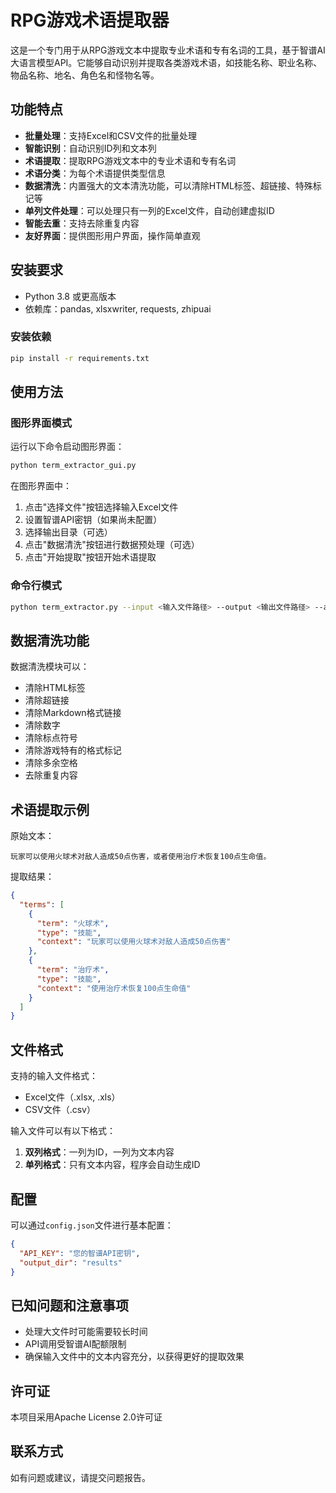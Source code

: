 # RPG游戏术语提取器

这是一个专门用于从RPG游戏文本中提取专业术语和专有名词的工具，基于智谱AI大语言模型API。它能够自动识别并提取各类游戏术语，如技能名称、职业名称、物品名称、地名、角色名和怪物名等。

## 功能特点

- **批量处理**：支持Excel和CSV文件的批量处理
- **智能识别**：自动识别ID列和文本列
- **术语提取**：提取RPG游戏文本中的专业术语和专有名词
- **术语分类**：为每个术语提供类型信息
- **数据清洗**：内置强大的文本清洗功能，可以清除HTML标签、超链接、特殊标记等
- **单列文件处理**：可以处理只有一列的Excel文件，自动创建虚拟ID
- **智能去重**：支持去除重复内容
- **友好界面**：提供图形用户界面，操作简单直观

## 安装要求

- Python 3.8 或更高版本
- 依赖库：pandas, xlsxwriter, requests, zhipuai

### 安装依赖

```bash
pip install -r requirements.txt
```

## 使用方法

### 图形界面模式

运行以下命令启动图形界面：

```bash
python term_extractor_gui.py
```

在图形界面中：
1. 点击"选择文件"按钮选择输入Excel文件
2. 设置智谱API密钥（如果尚未配置）
3. 选择输出目录（可选）
4. 点击"数据清洗"按钮进行数据预处理（可选）
5. 点击"开始提取"按钮开始术语提取

### 命令行模式

```bash
python term_extractor.py --input <输入文件路径> --output <输出文件路径> --api-key <智谱API密钥>
```

## 数据清洗功能

数据清洗模块可以：

- 清除HTML标签
- 清除超链接
- 清除Markdown格式链接
- 清除数字
- 清除标点符号
- 清除游戏特有的格式标记
- 清除多余空格
- 去除重复内容

## 术语提取示例

原始文本：
```
玩家可以使用火球术对敌人造成50点伤害，或者使用治疗术恢复100点生命值。
```

提取结果：
```json
{
  "terms": [
    {
      "term": "火球术",
      "type": "技能",
      "context": "玩家可以使用火球术对敌人造成50点伤害"
    },
    {
      "term": "治疗术",
      "type": "技能",
      "context": "使用治疗术恢复100点生命值"
    }
  ]
}
```

## 文件格式

支持的输入文件格式：
- Excel文件（.xlsx, .xls）
- CSV文件（.csv）

输入文件可以有以下格式：
1. **双列格式**：一列为ID，一列为文本内容
2. **单列格式**：只有文本内容，程序会自动生成ID

## 配置

可以通过`config.json`文件进行基本配置：

```json
{
  "API_KEY": "您的智谱API密钥",
  "output_dir": "results"
}
```

## 已知问题和注意事项

- 处理大文件时可能需要较长时间
- API调用受智谱AI配额限制
- 确保输入文件中的文本内容充分，以获得更好的提取效果

## 许可证

本项目采用Apache License 2.0许可证

## 联系方式

如有问题或建议，请提交问题报告。 
